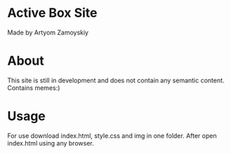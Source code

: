# Active Box Site

Made by Artyom Zamoyskiy

# About
This site is still in development and does not contain any semantic content. Сontains memes:)

# Usage

For use download index.html, style.css and img in one folder.
After open index.html using any browser.
